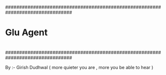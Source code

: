 ################################################################################
#                       Glu Agent                                              #
#									       #
################################################################################





By :- Girish Dudhwal
( more quieter you are , more you be able to hear )

